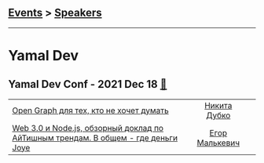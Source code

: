 ## [Events](../README.md) > [Speakers](../speakers.md)
---

# Yamal Dev

## Yamal Dev Conf - 2021 Dec 18 [:movie_camera:](https://www.youtube.com/watch?v=TGpo3lDi7_I)
| | | |
| --- | :---: | --- |
| [Open Graph для тех, кто не хочет думать](https://www.youtube.com/watch?v=TGpo3lDi7_I&t=536s)  |  [Никита Дубко](../../speakers/Никита%20Дубко.md)  |    |
| [Web 3.0 и Node.js, обзорный доклад по АйТишным трендам. В общем - где деньги Joye](https://www.youtube.com/watch?v=TGpo3lDi7_I&t=5303s)  |  [Егор Малькевич](../../speakers/Егор%20Малькевич.md)  |    |
